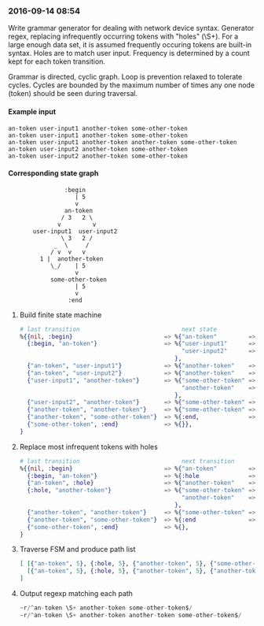 ### 2016-09-14 08:54

Write grammar generator for dealing with network device syntax.
Generator regex, replacing infrequently occurring tokens with "holes" (\S+).
For a large enough data set, it is assumed frequently occuring tokens are built-in syntax.
Holes are to match user input.
Frequency is determined by a count kept for each token transition.

Grammar is directed, cyclic graph.
Loop is prevention relaxed to tolerate cycles.
Cycles are bounded by the maximum number of times any one node (token) should be seen during traversal.

#### Example input

    an-token user-input1 another-token some-other-token
    an-token user-input1 another-token some-other-token
    an-token user-input1 another-token another-token some-other-token
    an-token user-input2 another-token some-other-token
    an-token user-input2 another-token some-other-token

#### Corresponding state graph

                    :begin
                       | 5
                       v
                    an-token
                   / 3   2 \  
                  v         v
           user-input1  user-input2
                   \ 3   2 /
                 _  \     /
                / v  v   v
             1 |  another-token
                \_/    | 5
                       v
                some-other-token
                       | 5
                       v
                     :end

1. Build finite state machine

    ```elixir
    # last transition                             next state            # times transition seen
    %{{nil, :begin}                          => %{"an-token"         => 5}},
      {:begin, "an-token"}                   => %{"user-input1"      => 3,
                                                  "user-input2"      => 2,
                                                },
      {"an-token", "user-input1"}            => %{"another-token"    => 3}},
      {"an-token", "user-input2"}            => %{"another-token"    => 2}},
      {"user-input1", "another-token"}       => %{"some-other-token" => 2,
                                                  "another-token"    => 1,
                                                },
      {"user-input2", "another-token"}       => %{"some-other-token" => 2}},
      {"another-token", "another-token"}     => %{"some-other-token" => 1}},
      {"another-token", "some-other-token"}  => %{:end,              => 5}},
      {"some-other-token", :end}             => %{}},
    }
    ```

1. Replace most infrequent tokens with holes

    ```elixir
    # last transition                             next transition       # times transition seen
    %{{nil, :begin}                          => %{"an-token"         => 5},
      {:begin, "an-token"}                   => %{:hole              => 5},
      {"an-token", :hole}                    => %{"another-token"    => 5},
      {:hole, "another-token"}               => %{"some-other-token" => 4,
                                                  "another-token"    => 1,
                                                },
      {"another-token", "another-token"}     => %{"some-other-token" => 1},
      {"another-token", "some-other-token"}  => %{:end               => 5},
      {"some-other-token", :end}             => %{},
    }
    ```

1. Traverse FSM and produce path list

    ```elixir
    [ [{"an-token", 5}, {:hole, 5}, {"another-token", 5}, {"some-other-token", 5}],
      [{"an-token", 5}, {:hole, 5}, {"another-token", 5}, {"another-token", 1}, {"some-other-token", 1}],
    ]
    ```

1. Output regexp matching each path

    ```elixir
    ~r/^an-token \S+ another-token some-other-token$/
    ~r/^an-token \S+ another-token another-token some-other-token$/
    ```

